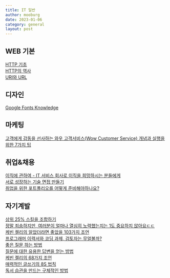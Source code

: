```yaml
---
title: IT 일반
author: mooburg
date: 2023-01-06
category: general
layout: post
---
```


## WEB 기본
[HTTP 기초](https://velog.io/@koeunyeon/HTTP-%EA%B8%B0%EC%B4%88)  
[HTTP의 역사](https://kadensungbincho.tistory.com/104)  
[URI와 URL](https://geonlee.tistory.com/250)  

디자인
---
[Google Fonts Knowledge](https://fonts.google.com/knowledge)  

마케팅
---
[고객에게 감동을 선사하는 와우 고객서비스(Wow Customer Service) 개념과 실행을 위한 7가지 팁](https://blog.jandi.com/ko/2015/08/18/7-tips-for-wow-customer-service/)  

취업&채용
---
[이직에 관하여 - IT 서비스 회사로 이직을 희망하시는 분들에게](https://goodgid.github.io/About-job-change-For-those-who-want-to-move-to-a-IT-company/)  
[서로 성장하는 기술 면접 만들기](https://hiddenest.dev/good-tech-interview)  
[취업을 위한 포트폴리오를 어떻게 준비해야하나요?](https://velog.io/@couchcoding/%EC%B7%A8%EC%97%85%EC%9D%84-%EC%9C%84%ED%95%9C-%ED%8F%AC%ED%8A%B8%ED%8F%B4%EB%A6%AC%EC%98%A4%EB%A5%BC-%EC%96%B4%EB%96%BB%EA%B2%8C-%EC%A4%80%EB%B9%84%ED%95%B4%EC%95%BC%ED%95%98%EB%82%98%EC%9A%94)  

자기계발 
---
[상위 25% 스킬을 조합하기](https://velog.io/@eddy_song/top-25-skill-c8jcigq7)  
[정말 죄송하지만, 여러분이 얼마나 열심히 노력했는지는 1도 중요하지 않아요ㄷㄷ](https://www.linkedin.com/posts/somew0n_%EC%A0%95%EB%A7%90-%EC%A3%84%EC%86%A1%ED%95%98%EC%A7%80%EB%A7%8C-%EC%97%AC%EB%9F%AC%EB%B6%84%EC%9D%B4-%EC%96%BC%EB%A7%88%EB%82%98-%EC%97%B4%EC%8B%AC%ED%9E%88-%EB%85%B8%EB%A0%A5%ED%96%88%EB%8A%94%EC%A7%80%EB%8A%94-1%EB%8F%84-%EC%A4%91%EC%9A%94%ED%95%98%EC%A7%80-%EC%95%8A%EC%95%84%EC%9A%94-activity-7029961446302093312-wNnR?utm_source=share&utm_medium=member_desktop)  
[케빈 켈리의 알았더라면 좋았을 103가지 조언](https://news.hada.io/topic?id=6600)  
[프로그래머 이력서와 코딩 과제, 검토자는 무얼볼까?](https://blog.indentcorp.com/how-to-write-a-resume-and-a-programming-assignment/)  
[좋은 질문 하는 방법](https://nohriter.tistory.com/106)  
[질문에 대한 유용한 답변을 얻는 방법](https://news.hada.io/topic?id=5253&utm_source=slack&utm_medium=bot&utm_campaign=T019N988A7R)  
[케빈 켈리의 68가지 조언](https://news.hada.io/topic?id=2060)  
[매력적인 글쓰기의 8S 법칙](https://n.news.naver.com/article/020/0003367999)  
[독서 습관을 만드는 구체적인 방법](https://blog.shiren.dev/2020-10-05/)  